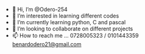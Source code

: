 - 👋 Hi, I’m @Odero-254
- 👀 I’m interested in learning different codes
- 🌱 I’m currently learning python, C and pascal
- 💞️ I’m looking to collaborate on different projects
- 📫 How to reach me ...
0728005323 / 0101443359
benardodero21@gmail.com 

<!---
Odero-254/Odero-254 is a ✨ special ✨ repository because its `README.md` (this file) appears on your GitHub profile.
You can click the Preview link to take a look at your changes.
--->
